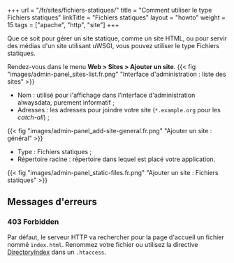 +++
url = "/fr/sites/fichiers-statiques/"
title = "Comment utiliser le type Fichiers statiques"
linkTitle = "Fichiers statiques"
layout = "howto"
weight = 15
tags = ["apache", "http", "site"]
+++

Que ce soit pour gérer un site statique, comme un site HTML, ou pour servir des médias d'un site utilisant uWSGI, vous pouvez utiliser le type Fichiers statiques.

Rendez-vous dans le menu **Web > Sites > Ajouter un site**.
{{< fig "images/admin-panel_sites-list.fr.png" "Interface d'administration : liste des sites" >}}

- Nom : utilisé pour l'affichage dans l'interface d'administration alwaysdata, purement informatif ;
- Adresses : les adresses pour joindre votre site (`*.example.org` pour les _catch-all_) ;

{{< fig "images/admin-panel_add-site-general.fr.png" "Ajouter un site : général" >}}

- Type : Fichiers statiques ;
- Répertoire racine : répertoire dans lequel est placé votre application.

{{< fig "images/admin-panel_static-files.fr.png" "Ajouter un site : Fichiers statiques" >}}

## Messages d'erreurs

### 403 Forbidden

Par défaut, le serveur HTTP va rechercher pour la page d'accueil un fichier nommé `index.html`. Renommez votre fichier ou utilisez la directive [DirectoryIndex](https://httpd.apache.org/docs/2.4/fr/mod/mod_dir.html#directoryindex) dans un `.htaccess`.
